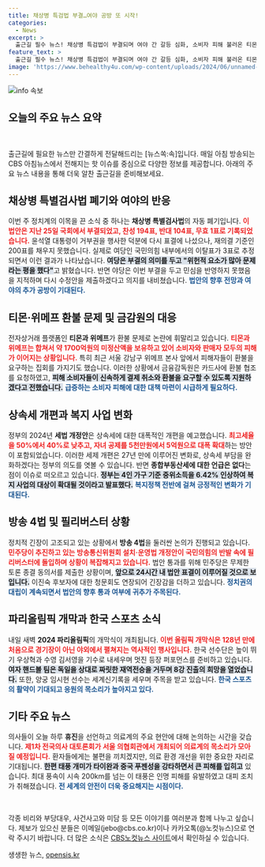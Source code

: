 ```yaml
---
title: 채상병 특검법 부결…여야 공방 또 시작!
categories:
  - News
excerpt: >
  출근길 필수 뉴스! 채상병 특검법이 부결되며 여야 간 갈등 심화, 소비자 피해 불러온 티몬·위메프 환불 사태, 세제 개편안 공개로 상속세 완화. 이번 주말 파리올림픽 개막 기대감! 클릭을 놓치지 마세요!
feature_text: >
  출근길 필수 뉴스! 채상병 특검법이 부결되며 여야 간 갈등 심화, 소비자 피해 불러온 티몬·위메프 환불 사태, 세제 개편안 공개로 상속세 완화. 이번 주말 파리올림픽 개막 기대감! 클릭을 놓치지 마세요!
image: 'https://www.behealthy4u.com/wp-content/uploads/2024/06/unnamed-file.png'
---
```


<p><img src="https://www.behealthy4u.com/wp-content/uploads/2024/06/unnamed-file.png" alt="info 속보" /></p>

<h2 data-ke-size="size26">오늘의 주요 뉴스 요약</h2>

<p data-ke-size="size16">&nbsp;</p>

<p>출근길에 필요한 뉴스만 간결하게 전달해드리는 [뉴스쏙:속]입니다. 매일 아침 방송되는 CBS 아침뉴스에서 전해지는 핫 이슈를 중심으로 다양한 정보를 제공합니다. 아래의 주요 뉴스 내용을 통해 더욱 알찬 출근길을 준비해보세요.</p>

<h2 data-ke-size="size26">채상병 특별검사법 폐기와 여야의 반응</h2>

<p>이번 주 정치계의 이목을 끈 소식 중 하나는 <strong>채상병 특별검사법</strong>의 자동 폐기입니다. <b><span style="color: #ee2323;">이 법안은 지난 25일 국회에서 부결되었고, 찬성 194표, 반대 104표, 무효 1표로 기록되었습니다.</span></b> 윤석열 대통령이 거부권을 행사한 덕분에 다시 표결에 나섰으나, 재의결 기준인 200표를 채우지 못했습니다. 실제로 여당인 국민의힘 내부에서의 이탈표가 3표로 추정되면서 이런 결과가 나타났습니다. <b><span style="background-color: #21538527;">여당은 부결의 의미를 두고 "위헌적 요소가 많아 문제라는 평을 했다"</span></b>고 밝혔습니다. 반면 야당은 이번 부결을 두고 민심을 반영하지 못했음을 지적하며 다시 수정안을 제출하겠다고 의지를 내비쳤습니다. <b><span style="color: #1a5490;">법안의 향후 전망과 여야의 추가 공방이 기대된다.</span></b></p>

<h2 data-ke-size="size26">티몬·위메프 환불 문제 및 금감원의 대응</h2>

<p>전자상거래 플랫폼인 <strong>티몬과 위메프</strong>가 환불 문제로 논란에 휘말리고 있습니다. <b><span style="color: #ee2323;">티몬과 위메프는 합쳐서 약 1700억원의 미정산액을 보유하고 있어 소비자와 판매자 모두의 피해가 이어지는 상황입니다.</span></b> 특히 최근 서울 강남구 위메프 본사 앞에서 피해자들이 환불을 요구하는 집회를 가지기도 했습니다. 이러한 상황에서 금융감독원은 카드사에 환불 협조를 요청하였고, <b><span style="background-color: #21538527;">피해 소비자들이 신속하게 결제 취소와 환불을 요구할 수 있도록 지원하겠다고 전했습니다.</span></b> <b><span style="color: #1a5490;">급증하는 소비자 피해에 대한 대책 마련이 시급하게 필요하다.</span></b></p>

<h2 data-ke-size="size26">상속세 개편과 복지 사업 변화</h2>

<p>정부의 2024년 <strong>세법 개정안</strong>은 상속세에 대한 대폭적인 개편을 예고했습니다. <b><span style="color: #ee2323;">최고세율을 50%에서 40%로 낮추고, 자녀 공제를 5천만원에서 5억원으로 대폭 확대</span></b>하는 방안이 포함되었습니다. 이러한 세제 개편은 27년 만에 이루어진 변화로, 상속세 부담을 완화하겠다는 정부의 의도를 엿볼 수 있습니다. 반면 <strong>종합부동산세에 대한 언급은 없다</strong>는 점이 이슈로 떠오르고 있습니다. <b><span style="background-color: #21538527;">정부는 4인 가구 기준 중위소득을 6.42% 인상하여 복지 사업의 대상이 확대될 것이라고 발표했다.</span></b> <b><span style="color: #1a5490;">복지정책 전반에 걸쳐 긍정적인 변화가 기대된다.</span></b></p>

<h2 data-ke-size="size26">방송 4법 및 필리버스터 상황</h2>

<p>정치적 긴장이 고조되고 있는 상황에서 <strong>방송 4법</strong>을 둘러싼 논의가 진행되고 있습니다. <b><span style="color: #ee2323;">민주당이 추진하고 있는 방송통신위원회 설치·운영법 개정안이 국민의힘의 반발 속에 필리버스터에 돌입하며 상황이 복잡해지고 있습니다.</span></b> 법안 통과를 위해 민주당은 무제한 토론 종결 동의서를 제출한 상황이며, <b><span style="background-color: #21538527;">앞으로 24시간 내 법안 표결이 이루어질 것으로 보입니다.</span></b> 이진숙 후보자에 대한 청문회도 연장되어 긴장감을 더하고 있습니다. <b><span style="color: #1a5490;">정치권의 대립이 계속되면서 법안의 향후 통과 여부에 귀추가 주목된다.</span></b></p>

<h2 data-ke-size="size26">파리올림픽 개막과 한국 스포츠 소식</h2>

<p>내일 새벽 <strong>2024 파리올림픽</strong>의 개막식이 개최됩니다. <b><span style="color: #ee2323;">이번 올림픽 개막식은 128년 만에 처음으로 경기장이 아닌 야외에서 펼쳐지는 역사적인 행사입니다.</span></b> 한국 선수단은 높이 뛰기 우상혁과 수영 김서영을 기수로 내세우며 멋진 등장 퍼포먼스를 준비하고 있습니다. <b><span style="background-color: #21538527;">여자 핸드볼 팀은 독일을 상대로 짜릿한 재역전승을 거두며 8강 진출의 희망을 열었습니다.</span></b> 또한, 양궁 임시현 선수는 세계신기록을 세우며 주목을 받고 있습니다. <b><span style="color: #1a5490;">한국 스포츠의 활약이 기대되고 응원의 목소리가 높아지고 있다.</span></b></p>

<h2 data-ke-size="size26">기타 주요 뉴스</h2>

<p>의사들이 오늘 하루 <strong>휴진</strong>을 선언하고 의료계의 주요 현안에 대해 논의하는 시간을 갖습니다. <b><span style="color: #ee2323;">제1차 전국의사 대토론회가 서울 의협회관에서 개최되어 의료계의 목소리가 모아질 예정입니다.</span></b> 환자들에게는 불편을 끼치겠지만, 의료 환경 개선을 위한 중요한 자리로 기대됩니다. <b><span style="background-color: #21538527;">한편 태풍 개미가 타이완과 중국 푸젠성을 강타하면서 큰 피해를 입히고</span></b> 있습니다. 최대 풍속이 시속 200km를 넘는 이 태풍은 인명 피해를 유발하였고 대피 조치가 취해졌습니다. <b><span style="color: #1a5490;">전 세계의 안전이 더욱 중요해지는 시점이다.</span></b></p>

<p data-ke-size="size16">&nbsp;</p> 

<p>각종 비리와 부당대우, 사건사고와 미담 등 모든 이야기를 여러분과 함께 나누고 싶습니다. 제보가 있으신 분들은 이메일(jebo@cbs.co.kr)이나 카카오톡(@노컷뉴스)으로 연락 주시기 바랍니다. 더 많은 소식은 <a href="https://url.kr/b71afn">CBS노컷뉴스 사이트</a>에서 확인하실 수 있습니다.</p>
생생한 뉴스, <a href="https://opensis.kr" rel="dofollow">opensis.kr</a>


